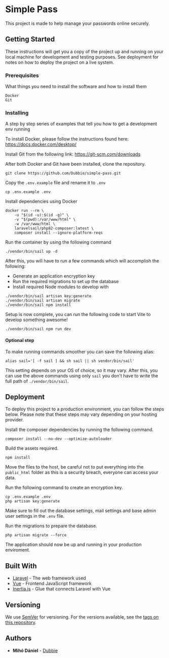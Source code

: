 # Simple Pass

This project is made to help manage your passwords online securely.

## Getting Started

These instructions will get you a copy of the project up and running on your local machine for development and testing purposes. See deployment for notes on how to deploy the project on a live system.

### Prerequisites

What things you need to install the software and how to install them

```
Docker
Git
```

### Installing

A step by step series of examples that tell you how to get a development env running

To install Docker, please follow the instructions found here:
https://docs.docker.com/desktop/

Install Git from the following link: https://git-scm.com/downloads

After both Docker and Git have been installed, clone the repository.

```
git clone https://github.com/Dubbie/simple-pass.git
```

Copy the `.env.example` file and rename it to `.env`

```
cp .env.example .env
```

Install dependencies using Docker

```
docker run --rm \
    -u "$(id -u):$(id -g)" \
    -v "$(pwd):/var/www/html" \
    -w /var/www/html \
    laravelsail/php82-composer:latest \
    composer install --ignore-platform-reqs
```

Run the container by using the following command

```
./vendor/bin/sail up -d
```

After this, you will have to run a few commands which will accomplish the following:

-   Generate an application encryption key
-   Run the required migrations to set up the database
-   Install required Node modules to develop with

```
./vendor/bin/sail artisan key:generate
./vendor/bin/sail artisan migrate
./vendor/bin/sail npm install
```

Setup is now complete, you can run the following code to start Vite to develop something awesome!

```
./vendor/bin/sail npm run dev
```

#### Optional step

To make running commands smoother you can save the following alias:

```
alias sail='[ -f sail ] && sh sail || sh vendor/bin/sail'
```

This setting depends on your OS of choice, so it may vary. After this, you can use the above commands using only `sail` you don't have to write the full path of `./vendor/bin/sail`.

## Deployment

To deploy this project to a production environment, you can follow the steps below. Please note that these steps may vary depending on your hosting provider.

Install the composer dependencies by running the following command.

```
composer install --no-dev --optimize-autoloader
```

Build the assets required.

```
npm install
```

Move the files to the host, be careful not to put everything into the `public_html` folder as this is a security breach, everyone can access your data.

Run the following command to create an encryption key.

```
cp .env.example .env
php artisan key:generate
```

Make sure to fill out the database settings, mail settings and base admin user settings in the `.env` file.

Run the migrations to prepare the database.

```
php artisan migrate --force
```

The application should now be up and running in your production enviroment.

## Built With

-   [Laravel](https://laravel.com/docs/) - The web framework used
-   [Vue](https://vuejs.org/guide/introduction.html) - Frontend JavaScript framework
-   [Inertia.js](https://inertiajs.com/) - Glue that connects Laravel with Vue

## Versioning

We use [SemVer](http://semver.org/) for versioning. For the versions available, see the [tags on this repository](https://github.com/your/project/tags).

## Authors

-   **Mihó Dániel** - [Dubbie](https://github.com/Dubbie)
